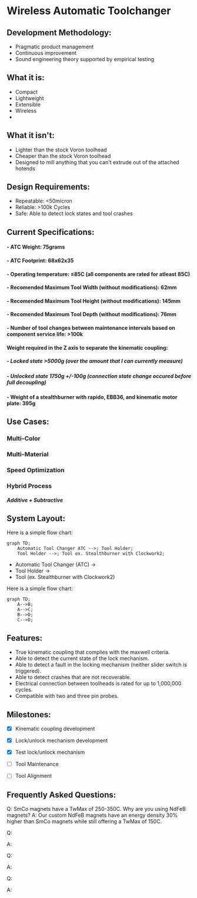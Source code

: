 # Wireless Automatic Toolchanger

## Development Methodology:
- Pragmatic product management
- Continuous improvement
- Sound engineering theory supported by empirical testing
 
## What it is:
- Compact
- Lightweight
- Extensible
- Wireless
- 
 
## What it isn't:
- Lighter than the stock Voron toolhead
- Cheaper than the stock Voron toolhead	
- Designed to mill anything that you can't extrude out of the attached hotends
	
 
## Design Requirements:
- Repeatable: <50micron
- Reliable: >100k Cycles
- Safe: Able to detect lock states and tool crashes

 
## Current Specifications:
#### - ATC Weight: 75grams
#### - ATC Footprint: 68x62x35
#### - Operating temperature: ≤85C (all components are rated for atleast 85C)  

#### - Recomended Maximum Tool Width (without modifications): 62mm
#### - Recomended Maximum Tool Height (without modifications): 145mm
#### - Recomended Maximum Tool Depth (without modifications): 76mm
 
 
#### - Number of tool changes between maintenance intervals based on component service life: >100k
 
 
#### Weight required in the Z axis to separate the kinematic coupling:
##### - Locked state >5000g (over the amount that I can currently measure) 
##### - Unlocked state 1750g +/-100g (connection state change occured before full decoupling)
 
 
#### - Weight of a stealthburner with rapido, EBB36, and kinematic motor plate: 395g 




## Use Cases:
### Multi-Color	
### Multi-Material
### Speed Optimization 
### Hybrid Process 
##### Additive + Subtractive


## System Layout:
Here is a simple flow chart:

```mermaid 
graph TD;
    Automatic Tool Changer ATC -->; Tool Holder;
    Tool Holder -->; Tool ex. Stealthburner with Clockwork2;
```
- Automatic Tool Changer (ATC)
->
- Tool Holder 
-> 
- Tool (ex. Stealthburner with Clockwork2)

Here is a simple flow chart:

```mermaid
graph TD;
    A-->B;
    A-->C;
    B-->D;
    C-->D;
```


## Features:
- True kinematic coupling that complies with the maxwell criteria.
- Able to detect the current state of the lock mechanism. 
- Able to detect a fault in the locking mechanism (neither slider switch is triggered).
- Able to detect crashes that are not recoverable.
- Electrical connection between toolheads is rated for up to 1,000,000 cycles. 
- Compatible with two and three pin probes.

## Milestones:
- [X] Kinematic coupling development
- [X] Lock/unlock mechanism development
- [X] Test lock/unlock mechanism
- [ ] Tool Maintenance
- [ ] Tool Alignment 


## Frequently Asked Questions:
Q: SmCo magnets have a TwMax of 250-350C. Why are you using NdFeB magnets?
A: Our custom NdFeB magnets have an energy density 30% higher than SmCo magnets while still offering a TwMax of 150C. 


Q:

A:


Q:

A:


Q:

A:

